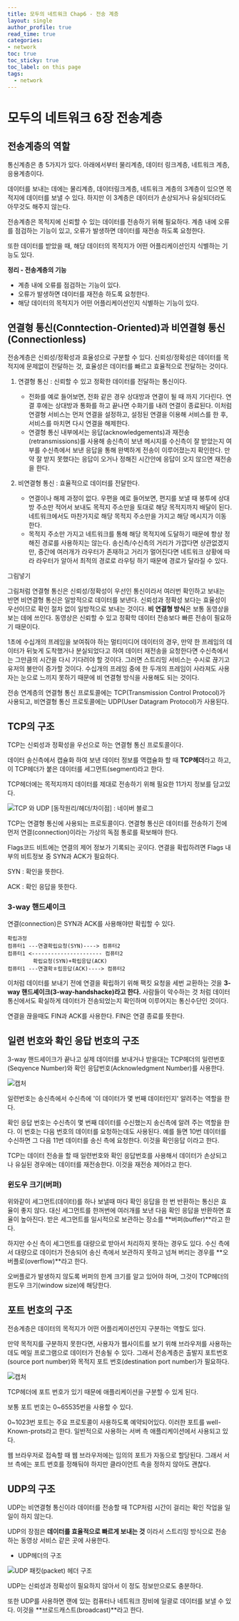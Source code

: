 ```yaml
---
title: 모두의 네트워크 Chap6 - 전송 계층 
layout: single
author_profile: true
read_time: true
categories:
- network
toc: true
toc_sticky: true
toc_label: on this page
tags:
  - network
---
```

# 모두의 네트워크 6장 전송계층

## 전송계층의 역할

통신계층은 총 5가지가 있다. 아래에서부터 물리계층, 데이터 링크계층, 네트워크 계층, 응용계층이다. 

데이터를 보내는 데에는 물리계층, 데이터링크계층, 네트워크 계층의 3계층이 있으면 목적지에 데이터를 보낼 수 있다. 하지만 이 3계층은 데이터가 손상되거나 유실되더라도 아무것도 해주지 않는다.

전송계층은 목적지에 신뢰할 수 있는 데이터를 전송하기 위해 필요하다. 계층 내에 오류를 점검하는 기능이 있고, 오류가 발생하면 데이터를 재전송 하도록 요청한다.

또한 데이터를 받았을 때, 해당 데이터의 목적지가 어떤 어플리케이션인지 식별하는 기능도 있다. 



**정리 - 전송계층의 기능**

- 계층 내에 오류를 점검하는 기능이 있다.
- 오류가 발생하면 데이터를 재전송 하도록 요청한다.
- 해당 데이터의 목적지가 어떤 어플리케이션인지 식별하는 기능이 있다.



## 연결형 통신(Conntection-Oriented)과 비연결형 통신(Connectionless)

전송계층은 신뢰성/정확성과 효율성으로 구분할 수 있다. 신뢰성/정확성은 데이터를 목적지에 문제없이 전달하는 것, 효율성은 데이터를 빠르고 효율적으로 전달하는 것이다.

1. 연결형 통신 : 신뢰할 수 있고 정확한 데이터를 전달하는 통신이다.
   - 전화를 예로 들어보면, 전화 같은 경우 상대방과 연결이 될 때 까지 기다린다. 연결 후에는 상대방과 통화를 하고 끝나면 수화기를 내려 연결이 종료된다. 이처럼 연결형 서비스는 먼저 연결을 설정하고, 설정된 연결을 이용해 서비스를 한 후, 서비스를 마치면 다시 연결을 해제한다.
   - 연결형 통신 내부에서는 응답(acknowledgements)과 재전송(retransmissions)를 사용해 송신측이 보낸 메시지를 수신측이 잘 받았는지 여부를 수신측에서 보낸 응답을 통해 완벽하게 전송이 이루어졌는지 확인한다. 만약 잘 받지 못했다는 응답이 오거나 정해진 시간안에 응답이 오지 않으면 재전송을 한다.
2. 비연결형 통신 : 효율적으로 데이터를 전달한다.

   - 연결이나 해제 과정이 없다. 우편을 예로 들어보면, 편지를 보낼 때 봉투에 상대방 주소만 적어서 보내도 목적지 주소만을 토대로 해당 목적지까지 배달이 된다. 네트워크에서도 마찬가지로 해당 목적지 주소만을 가지고 해당 메시지가 이동한다.
   - 목적지 주소만 가지고 네트워크를 통해 해당 목적지에 도달하기 때문에 항상 정해진 경로를 사용하지는 않는다.  송신측/수신측의 거리가 가깝다면 상관없겠지만, 중간에 여러개가 라우터가 존재하고 거리가 멀어진다면 네트워크 상황에 따라 라우터가 알아서 최적의 경로로 라우팅 하기 때문에 경로가 달라질 수 있다.

그림넣기



그림처럼 연결형 통신은 신뢰성/정확성이 우선인 통신이라서 여러번 확인하고 보내는 반면 비연결형 통신은 일방적으로 데이터를 보낸다. 
신뢰성과 정확성 보다는 효율성이 우선이므로 확인 절차 없이 일방적으로 보내는 것이다. **비 연결형 방식**은 보통 동영상을 보는 데에 쓰인다. 동영상은 신뢰할 수 있고 정확학 데이터 전송보다 빠른 전송이 필요하기 때문이다.

1초에 수십개의 프레임을 보여줘야 하는 멀티미디어 데이터의 경우, 만약 한 프레임의 데이터가 뒤늦게 도착했거나 분실되었다고 하여 데이터 재전송을 요청한다면 수신측에서는 그만큼의 시간을 다시 기다려야 할 것이다. 그러면 스트리밍 서비스는 수시로 끊기고 유저의 불만이 증가할 것이다. 수십개의 프레임 중에 한 두개의 프레임이 사라져도 사용자는 눈으로 느끼지 못하기 때문에 비 연결형 방식을 사용해도 되는 것이다.



전송 연계층의 연결형 통신 프로토콜에는 TCP(Transmission Control Protocol)가 사용되고, 비연결형 통신 프로토콜에는 UDP(User Datagram Protocol)가 사용된다.



## TCP의 구조

TCP는 신뢰성과 정확성을 우선으로 하는 연결형 통신 프로토콜이다.

데이터 송신측에서 캡슐화 하여 보낸 데이터 정보를 역캡슐화 할 때 **TCP헤더**라고 하고, 이 TCP헤더가 붙은 데이터를 세그먼트(segment)라고 한다.

TCP헤더에는 목적지까지 데이터를 제대로 전송하기 위해 필요한 11가지 정보를 담고있다. 

![TCP 와 UDP [동작원리/헤더/차이점] : 네이버 블로그](https://lh3.googleusercontent.com/proxy/5obFmNIX5-8hEHms4lhGfYpWJcmxEE92F1LwcWIcX9LL_325oYMlOB0y_v6m3XPrPNozUsm2KEZCjTEUqSNSxzTNSIf0H0wLs-p8yiQWcXltjM5nsqFTK9YzpX17po26W1gNRMK8ak7sxSsj2YI6lPFaIV83GQO1quekIIA)

TCP는 연결형 통신에 사용되는 프로토콜이다. 연결형 통신은 데이터를 전송하기 전에 먼저 연결(connection)이라는 가상의 독점 통로를 확보해야 한다.

Flags코드 비트에는 연결의 제어 정보가 기록되는 곳이다. 연결을 확립하려면 Flags 내부의 비트정보 중 SYN과 ACK가 필요하다.

SYN : 확인을 뜻한다.

ACK : 확인 응답을 뜻한다.



### 3-way 핸드셰이크

연결(connection)은 SYN과 ACK를 사용해야만 확립할 수 있다.

```
확립과정
컴퓨터1 ---연결확립요청(SYN)----> 컴퓨터2
컴퓨터1 <---------------------- 컴퓨터2
        확립요청(SYN)+확립응답(ACK)
컴퓨터1 ---연결확ㅎ립응답(ACK)----> 컴퓨터2
```

이처럼 데이터를 보내기 전에 연결을 확립하기 위해 팩킷 요청을 세번 교환하는 것을 **3-way 핸드셰이크(3-way-handshacke)라고 한다.** 사람들이 악수하는 것 처럼 데이터 통신에서도 확실하게 데이터가 전송되었는지 확인하며 이루어지는 통신수단인 것이다.

연결을 끊을때도 FIN과 ACK를 사용한다. FIN은 연결 종료를 뜻한다.



## 일련 번호와 확인 응답 번호의 구조

3-way 핸드셰이크가 끝나고 실제 데이터를 보내거나 받을대는 TCP헤더의 일련번호(Seqyence Number)와 확인 응답번호(Acknowledgment Number)를 사용한다.

![캡처](https://user-images.githubusercontent.com/68311188/96331263-dfc06980-1096-11eb-8b75-26b6c4b26930.PNG)

일련번호는 송신측에서 수신측에 '이 데이터가 몇 번째 데이터인지' 알려주는 역할을 한다. 

확인 응답 번호는 수신측이 몇 번째 데이터를 수신했는지 송신측에 알려 주는 역할을 한다. 이 번호는 다음 번호의 데이터를 요청하는데도 사용된다. 예를 들면 10번 데이터를 수신하면 그 다음 11번 데이터를 송신 측에 요청한다. 이것을 확인응답 이라고 한다.



TCP는 데이터 전송을 할 때 일련번호와 확인 응답번호를 사용해서 데이터가 손상되고나 유실된 경우에는 데이터를 재전송한다. 이것을 재전송 제어라고 한다. 



### 윈도우 크기(버퍼)

위와같이 세그먼트(데이터)를 하나 보낼때 마다 확인 응답을 한 번 반환하는 통신은 효율이 좋지 않다. 대신 세그먼트를 한꺼번에 여러개를 보낸 다음 확인 응답을 반환하면 효율이 높아진다. 받은 세그먼트를 일시적으로 보관하는 장소를 **버퍼(buffer)**라고 한다.

하지만 수신 측이 세그먼트를 대량으로 받아서 처리하지 못하는 경우도 있다. 수신 측에서 대량으로 데이터가 전송되어 송신 측에서 보관하지 못하고 넘쳐 버리는 경우를 **오버플로(overflow)**라고 한다.

오버플로가 발생하지 않도록 버퍼의 한계 크기를 알고 있어야 하며, 그것이 TCP헤더의 윈도우 크기(window size)에 해당한다.



## 포트 번호의 구조

전송계층은 데이터의 목적지가 어떤 어플리케이션인지 구분하는 역할도 있다. 

만약 목적지를 구분하지 못한다면, 사용자가 웹사이트를 보기 위해 브라우저를 사용하는데도 메일 프로그램으로 데이터가 전송될 수 있다. 그래서 전송계층은 출발지 포트번호(source port number)와 목적지 포트 번호(destination port number)가 필요하다.

![캡처](https://user-images.githubusercontent.com/68311188/96331263-dfc06980-1096-11eb-8b75-26b6c4b26930.PNG)

TCP헤더에 포트 번호가 있기 때문에 애플리케이션을 구분할 수 있게 된다.

보통 포트 번호는 0~65535번을 사용할 수 있다.

0~1023번 포트는 주요 프로토콜이 사용하도록 예약되어있다. 이러한 포트를 well-Known-prots라고 한다. 일반적으로 사용하는 서버 측 애플리케이션에서 사용되고 있다.

웹 브라우저로 접속할 때 웹 브라우저에는 임의의 포트가 자동으로 할당된다. 그래서 서브 측에는 포트 번호를 정해둬야 하지만 클라이언트 측을 정하지 않아도 괜찮다.



## UDP의 구조

UDP는 비연결형 통신이라 데이터를 전송할 때 TCP처럼 시간이 걸리는 확인 작업을 일일이 하지 않는다. 

UDP의 장점은 **데이터를 효율적으로 빠르게 보내는 것** 이라서 스트리밍 방식으로 전송하는 동영상 서비스 같은 곳에 사용한다.

- UDP헤더의 구조

![UDP 패킷(packet) 헤더 구조](https://img1.daumcdn.net/thumb/R800x0/?scode=mtistory2&fname=https%3A%2F%2Ft1.daumcdn.net%2Fcfile%2Ftistory%2F21269740566838602E)

UDP는 신뢰성과 정확성이 필요하지 않아서 이 정도 정보만으로도 충분하다. 

또한 UDP를 사용하면 랜에 있는 컴퓨터나 네트워크 장비에 일괄로 데이터를 보낼 수 있다. 이것을 **브로드캐스트(broadcast)**라고 한다.